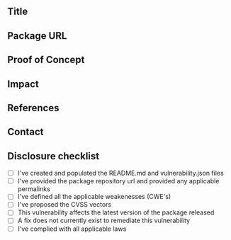 ## Title
<!-- A clear and concise title that includes the type of vulnerability and the impacted package -->

## Package URL
<!-- A direct link (NPM, PyPI etc) to the package with the vulnerability you are disclosing -->

## Proof of Concept
<!-- A way (code) to prove that the package is vulnerable -->

## Impact
<!-- What security impact could the attacker acheive by exploiting this vulnerability? -->

## References
<!-- Any supporting materials and references -->

## Contact
<!-- Any contact made to the package owner/maintainer(s) or to another bug bounty board -->

## Disclosure checklist
<!-- Put an `x` in all to confirm the following: -->
- [ ] I've created and populated the README.md and vulnerability.json files
- [ ] I've provided the package repository url and provided any applicable permalinks
- [ ] I've defined all the applicable weakenesses (CWE's)
- [ ] I've proposed the CVSS vectors
- [ ] This vulnerability affects the latest version of the package released
- [ ] A fix does not currently exist to remediate this vulnerability
- [ ] I've complied with all applicable laws